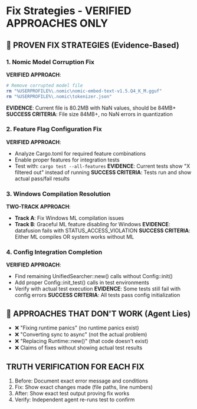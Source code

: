 # Fix Strategies - VERIFIED APPROACHES ONLY

## 🎯 PROVEN FIX STRATEGIES (Evidence-Based)

### 1. Nomic Model Corruption Fix
**VERIFIED APPROACH**:
```bash
# Remove corrupted model file
rm "%USERPROFILE%\.nomic\nomic-embed-text-v1.5.Q4_K_M.gguf"
rm "%USERPROFILE%\.nomic\tokenizer.json"
```
**EVIDENCE**: Current file is 80.2MB with NaN values, should be 84MB+
**SUCCESS CRITERIA**: File size 84MB+, no NaN errors in quantization

### 2. Feature Flag Configuration Fix
**VERIFIED APPROACH**:
- Analyze Cargo.toml for required feature combinations
- Enable proper features for integration tests
- Test with: `cargo test --all-features`
**EVIDENCE**: Current tests show "X filtered out" instead of running
**SUCCESS CRITERIA**: Tests run and show actual pass/fail results

### 3. Windows Compilation Resolution
**TWO-TRACK APPROACH**:
- **Track A**: Fix Windows ML compilation issues
- **Track B**: Graceful ML feature disabling for Windows
**EVIDENCE**: datafusion fails with STATUS_ACCESS_VIOLATION
**SUCCESS CRITERIA**: Either ML compiles OR system works without ML

### 4. Config Integration Completion  
**VERIFIED APPROACH**:
- Find remaining UnifiedSearcher::new() calls without Config::init()
- Add proper Config::init_test() calls in test environments
- Verify with actual test execution
**EVIDENCE**: Some tests still fail with config errors
**SUCCESS CRITERIA**: All tests pass config initialization

## 🚨 APPROACHES THAT DON'T WORK (Agent Lies)
- ❌ "Fixing runtime panics" (no runtime panics exist)
- ❌ "Converting sync to async" (not the actual problem)
- ❌ "Replacing Runtime::new()" (that code doesn't exist)
- ❌ Claims of fixes without showing actual test results

## TRUTH VERIFICATION FOR EACH FIX
1. Before: Document exact error message and conditions
2. Fix: Show exact changes made (file paths, line numbers)
3. After: Show exact test output proving fix works
4. Verify: Independent agent re-runs test to confirm